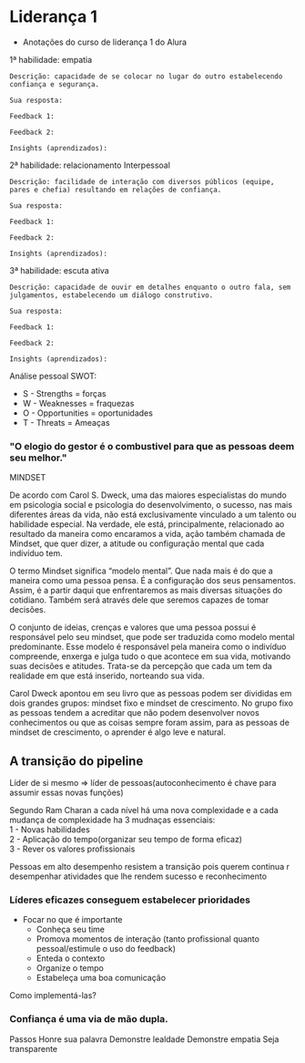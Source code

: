 # Liderança 1

- Anotações do curso de liderança 1 do Alura

1ª habilidade: empatia

    Descrição: capacidade de se colocar no lugar do outro estabelecendo confiança e segurança.

    Sua resposta:

    Feedback 1:

    Feedback 2:

    Insights (aprendizados):

2ª habilidade: relacionamento Interpessoal

    Descrição: facilidade de interação com diversos públicos (equipe, pares e chefia) resultando em relações de confiança.

    Sua resposta:

    Feedback 1:

    Feedback 2:

    Insights (aprendizados):

3ª habilidade: escuta ativa

    Descrição: capacidade de ouvir em detalhes enquanto o outro fala, sem julgamentos, estabelecendo um diálogo construtivo.

    Sua resposta:

    Feedback 1:

    Feedback 2:

    Insights (aprendizados):


Análise pessoal SWOT:

- S - Strengths = forças
- W - Weaknesses = fraquezas
- O - Opportunities = oportunidades
- T - Threats = Ameaças

### "O elogio do gestor é o combustivel para que as pessoas deem seu melhor."

MINDSET

De acordo com Carol S. Dweck, uma das maiores especialistas do mundo em psicologia social e psicologia do desenvolvimento, o sucesso, nas mais diferentes áreas da vida, não está exclusivamente vinculado a um talento ou habilidade especial. Na verdade, ele está, principalmente, relacionado ao resultado da maneira como encaramos a vida, ação também chamada de Mindset, que quer dizer, a atitude ou configuração mental que cada indivíduo tem.

O termo Mindset significa “modelo mental”. Que nada mais é do que a maneira como uma pessoa pensa. É a configuração dos seus pensamentos. Assim, é a partir daqui que enfrentaremos as mais diversas situações do cotidiano. Também será através dele que seremos capazes de tomar decisões.

O conjunto de ideias, crenças e valores que uma pessoa possui é responsável pelo seu mindset, que pode ser traduzida como modelo mental predominante. Esse modelo é responsável pela maneira como o indivíduo compreende, enxerga e julga tudo o que acontece em sua vida, motivando suas decisões e atitudes. Trata-se da percepção que cada um tem da realidade em que está inserido, norteando sua vida.


Carol Dweck apontou em seu livro que as pessoas podem ser divididas em dois grandes grupos: mindset fixo e mindset de crescimento. No grupo fixo as pessoas tendem a acreditar que não podem desenvolver novos conhecimentos ou que as coisas sempre foram assim, para as pessoas de mindset de crescimento, o aprender é algo leve e natural.

## A transição do pipeline<br>

Líder de si mesmo => líder de pessoas(autoconhecimento é chave para assumir essas novas funções)

Segundo Ram Charan a cada nível há uma nova complexidade e a cada mudança de complexidade ha 3 mudnaças essenciais:<br>
1 - Novas habilidades<br>
2 - Aplicação do tempo(organizar seu tempo de forma eficaz)<br>
3 - Rever os valores profissionais<br>

Pessoas em alto desempenho resistem a transição pois querem continua r desempenhar atividades que lhe rendem sucesso e reconhecimento

### Líderes eficazes conseguem estabelecer prioridades
- Focar no que é importante
	- Conheça seu time
	- Promova momentos de interação (tanto profissional quanto pessoal/estimule o uso do feedback)
	- Enteda o contexto
	- Organize o tempo
	- Estabeleça uma boa comunicação

Como implementá-las?

### Confiança é uma via de mão dupla.

Passos 
Honre sua palavra
Demonstre lealdade
Demonstre empatia
Seja transparente
